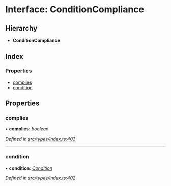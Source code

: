 # Interface: ConditionCompliance

## Hierarchy

* **ConditionCompliance**

## Index

### Properties

* [complies](conditioncompliance.md#complies)
* [condition](conditioncompliance.md#condition)

## Properties

###  complies

• **complies**: *boolean*

*Defined in [src/types/index.ts:403](https://github.com/PolymathNetwork/polymesh-sdk/blob/108d588b/src/types/index.ts#L403)*

___

###  condition

• **condition**: *[Condition](../globals.md#condition)*

*Defined in [src/types/index.ts:402](https://github.com/PolymathNetwork/polymesh-sdk/blob/108d588b/src/types/index.ts#L402)*
